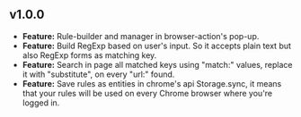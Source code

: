 ## v1.0.0

- **Feature:** Rule-builder and manager in browser-action's pop-up.
- **Feature:** Build RegExp based on user's input. So it accepts plain text but also RegExp forms as matching key.
- **Feature:** Search in page all matched keys using "match:" values, replace it with "substitute", on every "url:" found.
- **Feature:** Save rules as entities in chrome's api Storage.sync, it means that your rules will be used on every Chrome browser where you're logged in.
